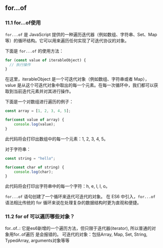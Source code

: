 ## for...of

### 11.1 for...of使用

 `for...of` 是 JavaScript 提供的一种遍历迭代器（例如数组、字符串、Set、Map等）的循环结构。它可以用来遍历任何实现了可迭代协议的对象。

下面是 `for...of` 的使用方法：

```js
for (const value of iterableObject) {
  // 执行操作
}
```

在这里，iterableObject 是一个可迭代对象（例如数组、字符串或者 Map），value 是从这个可迭代对象中取出的每一个元素。在每一次循环中，我们都可以获取到当前迭代元素并对其进行操作。

下面是一个对数组进行遍历的例子：

```js
const array = [1, 2, 3, 4, 5];

for(const value of array) {
    console.log(value);
}
```

此代码将会打印出数组中的每一个元素：1, 2, 3, 4, 5。

对于字符串：

```js
const string = "hello";

for(const char of string) {
    console.log(char);
}
```

此代码将会打印出字符串中的每一个字符：h, e, l, l, o。

`for...of` 语句创建了一个循环来迭代可迭代的对象。 在 ES6 中引入，`for...of` 语法相比传统的 for 循环来说在处理复杂的数据结构时更为直观和便捷。

### 11.2 for of 可以遍历哪些对象？

for..of..: 它是es6新增的一个遍历方法，但只限于迭代器(iterator), 所以普通的对象用for..of遍历
是会报错的。
可迭代的对象：包括Array, Map, Set, String, TypedArray, arguments对象等等